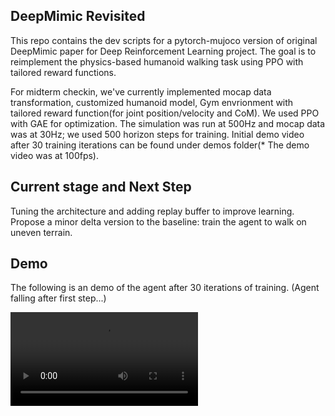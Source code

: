 ## DeepMimic Revisited
This repo contains the dev scripts for a pytorch-mujoco version of original DeepMimic paper for Deep Reinforcement Learning project. The goal is to reimplement the physics-based humanoid walking task using PPO with tailored reward functions.

For midterm checkin, we've currently implemented mocap data transformation, customized humanoid model, Gym envrionment with tailored reward function(for joint position/velocity and CoM). We used PPO with GAE for optimization. The simulation was run at 500Hz and mocap data was at 30Hz; we used 500 horizon steps for training. Initial demo video after 30 training iterations can be found under demos folder(* The demo video was at 100fps).

## Current stage and Next Step
Tuning the architecture and adding replay buffer to improve learning. Propose a minor delta version to the baseline: train the agent to walk on uneven terrain.

## Demo
The following is an demo of the agent after 30 iterations of training. (Agent falling after first step...)

![Demo](https://github.com/XiaowenMa/DRL_DeepMimic_Revisit/blob/master/demos/30iter_walk.mp4)
